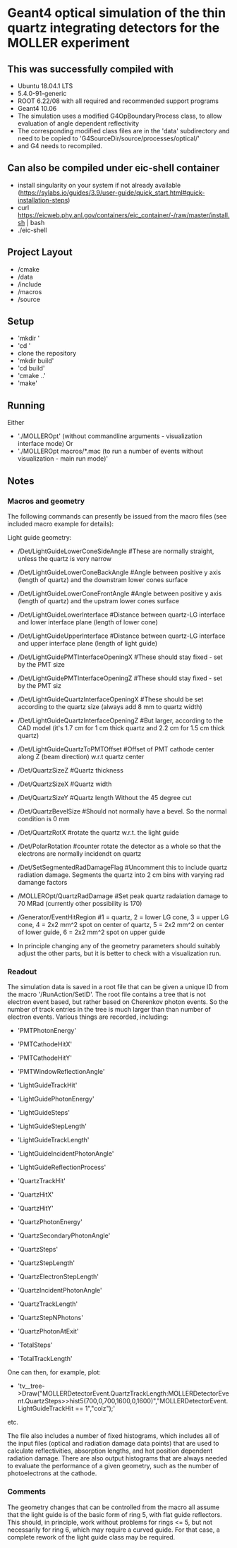 # Geant4 optical simulation of the thin quartz integrating detectors for the MOLLER experiment 

## This was successfully compiled with

* Ubuntu 18.04.1 LTS
* 5.4.0-91-generic
* ROOT 6.22/08 with all required and recommended support programs
* Geant4 10.06
* The simulation uses a modified G4OpBoundaryProcess class, to allow evaluation of angle dependent reflectivity
* The corresponding modified class files are in the 'data' subdirectory and need to be copied to 'G4SourceDir/source/processes/optical/'  
* and G4 needs to recompiled.

## Can also be compiled under eic-shell container

* install singularity on your system if not already available (https://sylabs.io/guides/3.9/user-guide/quick_start.html#quick-installation-steps)
* curl https://eicweb.phy.anl.gov/containers/eic_container/-/raw/master/install.sh | bash
* ./eic-shell

## Project Layout

* /cmake
* /data
* /include
* /macros
* /source

## Setup

* 'mkdir <some directory>'
* 'cd <some directory>'
* clone the repository
* 'mkdir build'
* 'cd build'
* 'cmake ..'
* 'make'

## Running

Either
* './MOLLEROpt' (without commandline arguments - visualization interface mode)
Or
* './MOLLEROpt macros/*.mac (to run a number of events without visualization - main run mode)'


## Notes

### Macros and geometry

The following commands can presently be issued from the macro files (see included macro example for details):

Light guide geometry:

* /Det/LightGuideLowerConeSideAngle       #These are normally straight, unless the quartz is very narrow
* /Det/LightGuideLowerConeBackAngle       #Angle between positive y axis (length of quartz) and the downstram lower cones surface 
* /Det/LightGuideLowerConeFrontAngle      #Angle between positive y axis (length of quartz) and the upstram lower cones surface
* /Det/LightGuideLowerInterface           #Distance between quartz-LG interface and lower interface plane (length of lower cone)
* /Det/LightGuideUpperInterface           #Distance between quartz-LG interface and upper interface plane (length of light guide)

* /Det/LightGuidePMTInterfaceOpeningX     #These should stay fixed - set by the PMT size 
* /Det/LightGuidePMTInterfaceOpeningZ     #These should stay fixed - set by the PMT siz

* /Det/LightGuideQuartzInterfaceOpeningX  #These should be set according to the quartz size (always add 8 mm to quartz width)
* /Det/LightGuideQuartzInterfaceOpeningZ  #But larger, according to the CAD model  (it's 1.7 cm for 1 cm thick quartz and 2.2 cm for 1.5 cm thick quartz)

* /Det/LightGuideQuartzToPMTOffset        #Offset of PMT cathode center along Z (beam direction) w.r.t quartz center

* /Det/QuartzSizeZ                        #Quartz thickness
* /Det/QuartzSizeX                        #Quartz width
* /Det/QuartzSizeY                        #Quartz length Without the 45 degree cut
* /Det/QuartzBevelSize                    #Should not normally have a bevel. So the normal condition is 0 mm

* /Det/QuartzRotX                         #rotate the quartz w.r.t. the light guide
* /Det/PolarRotation                      #counter rotate the detector as a whole so that the electrons are normally incidendt on quartz

* /Det/SetSegmentedRadDamageFlag          #Uncomment this to include quartz radiation damage. Segments the quartz into 2 cm bins with varying rad damange factors
* /MOLLEROpt/QuartzRadDamage              #Set peak quartz radaiation damage to 70 MRad (currently other possibility is 170)

* /Generator/EventHitRegion               #1 = quartz, 2 = lower LG cone, 3 = upper LG cone, 4 = 2x2 mm^2 spot on center of quartz, 5 = 2x2 mm^2 on center of lower guide, 6 = 2x2 mm^2 spot on upper guide

* In principle changing any of the geometry parameters should suitably adjust the other parts, but it is better to check with
a visualization run.


### Readout

The simulation data is saved in a root file that can be given a unique ID from the macro '/RunAction/SetID'. The root file contains a tree that is not electron event based, but rather based on Cherenkov photon events. So the number of track entries in the tree is much larger than than number of electron events. Various things are recorded, including:

  * 'PMTPhotonEnergy'
  * 'PMTCathodeHitX'
  * 'PMTCathodeHitY'
  * 'PMTWindowReflectionAngle'
  
  * 'LightGuideTrackHit'
  * 'LightGuidePhotonEnergy'
  * 'LightGuideSteps'
  * 'LightGuideStepLength'
  * 'LightGuideTrackLength'
  * 'LightGuideIncidentPhotonAngle'
  * 'LightGuideReflectionProcess'

  * 'QuartzTrackHit'
  * 'QuartzHitX'
  * 'QuartzHitY'

  * 'QuartzPhotonEnergy'
  * 'QuartzSecondaryPhotonAngle'
  * 'QuartzSteps'
  * 'QuartzStepLength'
  * 'QuartzElectronStepLength'
  * 'QuartzIncidentPhotonAngle'
  * 'QuartzTrackLength'
  * 'QuartzStepNPhotons'
  * 'QuartzPhotonAtExit'

  * 'TotalSteps'
  * 'TotalTrackLength'

  One can then, for example, plot:

  * 'tv__tree->Draw("MOLLERDetectorEvent.QuartzTrackLength:MOLLERDetectorEvent.QuartzSteps>>hist5(700,0,700,1600,0,1600)","MOLLERDetectorEvent.LightGuideTrackHit == 1","colz");'

  etc.

The file also includes a number of fixed histograms, which includes all of the input files (optical and radiation damage data points) that are used to calculate reflectivities, absorption lengths, and hot position dependent radiation damage. There are also output histograms that are always needed to evaluate the performance of a given geometry, such as the number of photoelectrons at the cathode.

### Comments

The geometry changes that can be controlled from the macro all assume that the light guide is of the basic form of ring 5, with
flat guide reflectors. This should, in principle, work without problems for rings <= 5, but not necessarily for ring 6, which may require a curved guide. For that case, a complete rework of the light guide class may be required.  
